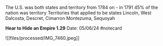 The U.S. was both states and territory from 1784 on - in 1791 45% of the nation was territory
Territories that applied to be states Lincoln, West Dalcosta, Descret, Cimarron Montezuma, Sequoyah


**Hear to Hide an Empire 1.29** 
Date: 05/06/24
 #notecard

![[files/processed/IMG_7460.jpeg]]